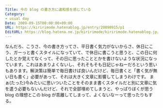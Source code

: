 ```yaml
---
Title: 今の blog の書き方に違和感を感じている
Category:
- usual day
Date: 2009-09-15T00:00:00+09:00
URL: https://kiririmode.hatenablog.jp/entry/20090915/p1
EditURL: https://blog.hatena.ne.jp/kiririmode/kiririmode.hatenablog.jp/atom/entry/8454420450078212621
---
```



なんだろ、こうさ、今の書き方ってさ、平日書く気力がないからさ、休日にこう、ガーっと書くスタイルになっていて、で休日に書こうと思うと、この日に何したとか覚えてなくって、その日に思ったこととかを書けないような状況になっています。これはあまりよくないし、それそもそも日記じゃねーだろという思いもあります。解決策は簡単で毎日書けば良いんだけど、毎日書くと「書く気が無い日も書く」必要があって、それは大きく文章に影響してしまうわけです。
まぁ(たった)今みたいに思いついたことをそのまま書くスタイルだと別に文章に気を遣う必要もないんだけど、それで全部埋めてしまうと、やっぱりぼくが思う blog の理想とこの blog が乖離してしまって、よくないなーって思ったりもする。
